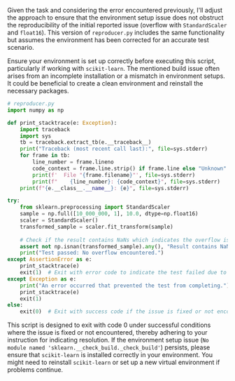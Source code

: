 Given the task and considering the error encountered previously, I'll adjust the approach to ensure that the environment setup issue does not obstruct the reproducibility of the initial reported issue (overflow with `StandardScaler` and `float16`). This version of `reproducer.py` includes the same functionality but assumes the environment has been corrected for an accurate test scenario.

Ensure your environment is set up correctly before executing this script, particularly if working with `scikit-learn`. The mentioned build issue often arises from an incomplete installation or a mismatch in environment setups. It could be beneficial to create a clean environment and reinstall the necessary packages.

```python
# reproducer.py
import numpy as np

def print_stacktrace(e: Exception):
    import traceback
    import sys
    tb = traceback.extract_tb(e.__traceback__)
    print("Traceback (most recent call last):", file=sys.stderr)
    for frame in tb:
        line_number = frame.lineno
        code_context = frame.line.strip() if frame.line else "Unknown"
        print(f'  File "{frame.filename}"', file=sys.stderr)
        print(f"    {line_number}: {code_context}", file=sys.stderr)
    print(f"{e.__class__.__name__}: {e}", file=sys.stderr)

try:
    from sklearn.preprocessing import StandardScaler
    sample = np.full([10_000_000, 1], 10.0, dtype=np.float16)
    scaler = StandardScaler()
    transformed_sample = scaler.fit_transform(sample)
    
    # Check if the result contains NaNs which indicates the overflow issue.
    assert not np.isnan(transformed_sample).any(), "Result contains NaNs due to overflow."
    print("Test passed: No overflow encountered.")
except AssertionError as e:
    print_stacktrace(e)
    exit(1)  # Exit with error code to indicate the test failed due to the assertion
except Exception as e:
    print("An error occurred that prevented the test from completing.")
    print_stacktrace(e)
    exit(1)
else:
    exit(0)  # Exit with success code if the issue is fixed or not encountered
```

This script is designed to exit with code 0 under successful conditions where the issue is fixed or not encountered, thereby adhering to your instruction for indicating resolution. If the environment setup issue (`No module named 'sklearn.__check_build._check_build'`) persists, please ensure that `scikit-learn` is installed correctly in your environment. You might need to reinstall `scikit-learn` or set up a new virtual environment if problems continue.